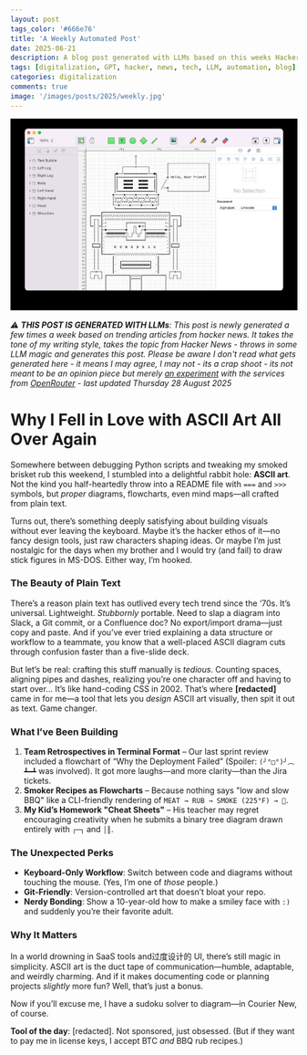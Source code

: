 ```yaml
---
layout: post
tags_color: '#666e76'
title: 'A Weekly Automated Post'
date: 2025-06-21
description: A blog post generated with LLMs based on this weeks Hacker News
tags: [digitalization, GPT, hacker, news, tech, LLM, automation, blog]
categories: digitalization
comments: true
image: '/images/posts/2025/weekly.jpg'
---
```

![](/images/posts/2025/weekly.jpg)

_⚠️ **THIS POST IS GENERATED WITH LLMs**: This post is newly generated a few times a week based on trending articles from hacker news. It takes the tone of my writing style, takes the topic from Hacker News - throws in some LLM magic and generates this post. Please be aware I don't read what gets generated here - it means I may agree, I may not - its a crap shoot - its not meant to be an opinion piece but merely [an experiment](https://github.com/clintjb/Weekly-Post) with the services from [OpenRouter](https://openrouter.ai) - last updated Thursday 28 August 2025_

# Why I Fell in Love with ASCII Art All Over Again  

Somewhere between debugging Python scripts and tweaking my smoked brisket rub this weekend, I stumbled into a delightful rabbit hole: **ASCII art**. Not the kind you half-heartedly throw into a README file with `===` and `>>>` symbols, but *proper* diagrams, flowcharts, even mind maps—all crafted from plain text.  

Turns out, there’s something deeply satisfying about building visuals without ever leaving the keyboard. Maybe it’s the hacker ethos of it—no fancy design tools, just raw characters shaping ideas. Or maybe I’m just nostalgic for the days when my brother and I would try (and fail) to draw stick figures in MS-DOS. Either way, I’m hooked.  

### The Beauty of Plain Text  

There’s a reason plain text has outlived every tech trend since the ‘70s. It’s universal. Lightweight. *Stubbornly* portable. Need to slap a diagram into Slack, a Git commit, or a Confluence doc? No export/import drama—just copy and paste. And if you’ve ever tried explaining a data structure or workflow to a teammate, you know that a well-placed ASCII diagram cuts through confusion faster than a five-slide deck.  

But let’s be real: crafting this stuff manually is *tedious*. Counting spaces, aligning pipes and dashes, realizing you’re one character off and having to start over… It’s like hand-coding CSS in 2002. That’s where **[redacted]** came in for me—a tool that lets you *design* ASCII art visually, then spit it out as text. Game changer.  

### What I’ve Been Building  

1. **Team Retrospectives in Terminal Format** – Our last sprint review included a flowchart of “Why the Deployment Failed” (Spoiler: `(╯°□°)╯︵ ┻━┻` was involved). It got more laughs—and more clarity—than the Jira tickets.  
2. **Smoker Recipes as Flowcharts** – Because nothing says "low and slow BBQ" like a CLI-friendly rendering of `MEAT → RUB → SMOKE (225°F) → 🍖`.  
3. **My Kid’s Homework "Cheat Sheets"** – His teacher may regret encouraging creativity when he submits a binary tree diagram drawn entirely with `┌─┐` and `│║`.  

### The Unexpected Perks  

- **Keyboard-Only Workflow**: Switch between code and diagrams without touching the mouse. (Yes, I’m one of *those* people.)  
- **Git-Friendly**: Version-controlled art that doesn’t bloat your repo.  
- **Nerdy Bonding**: Show a 10-year-old how to make a smiley face with `:)` and suddenly you’re their favorite adult.  

### Why It Matters  

In a world drowning in SaaS tools and过度设计的 UI, there’s still magic in simplicity. ASCII art is the duct tape of communication—humble, adaptable, and weirdly charming. And if it makes documenting code or planning projects *slightly* more fun? Well, that’s just a bonus.  

Now if you’ll excuse me, I have a sudoku solver to diagram—in Courier New, of course.  

**Tool of the day**: [redacted]. Not sponsored, just obsessed. (But if they want to pay me in license keys, I accept BTC *and* BBQ rub recipes.)